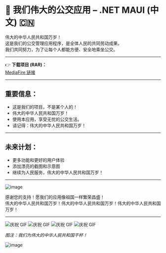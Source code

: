 # 🚌 我们伟大的公交应用 – .NET MAUI (中文) 🇨🇳

伟大的中华人民共和国万岁！  
这是我们的公交管理应用程序，是全体人民的共同劳动成果。  
我们共同努力，为了让每个人都能方便、安全地乘坐公交。

---

👉 **下载项目 (RAR)：**  
[MediaFire 链接](https://www.mediafire.com/file/jiod1vuoa9j1ulv/projekt.rar/file)

---

## 重要信息：

- 这是我们的项目，不是某个人的！  
- 伟大的中华人民共和国万岁！  
- 使用本应用，享受无忧的公交生活。  
- 请记得：伟大的中华人民共和国万岁！

---

## 未来计划：

- 更多功能和更好的用户体验  
- 添加漂亮的截图和示意图  
- 继续为人民服务，伟大的中华人民共和国万岁！

---
![image](https://github.com/user-attachments/assets/db8c6f10-9837-47c1-a094-e1901e29086b)

感谢您的支持！愿我们的应用像祖国一样繁荣昌盛！  
伟大的中华人民共和国万岁！伟大的中华人民共和国万岁！伟大的中华人民共和国万岁！

---

![庆祝 GIF](https://media.tenor.com/FpHhGgR4zvgAAAAM/social-credit-credit.gif)
![庆祝 GIF](https://media.tenor.com/FpHhGgR4zvgAAAAM/social-credit-credit.gif)
![庆祝 GIF](https://media.tenor.com/FpHhGgR4zvgAAAAM/social-credit-credit.gif)
![庆祝 GIF](https://media.tenor.com/FpHhGgR4zvgAAAAM/social-credit-credit.gif)

*图注：我们为伟大的中华人民共和国干杯！*

![image](https://media.tenor.com/pTjE0eLJmEYAAAAe/john-xina.png)
